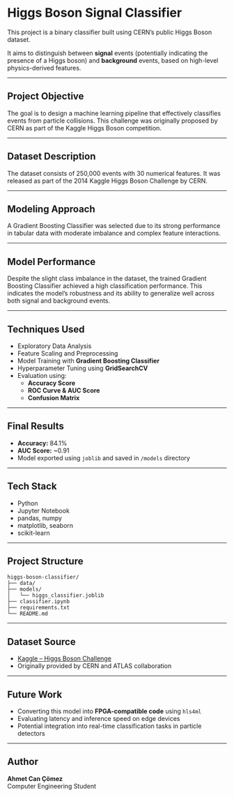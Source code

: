 # Higgs Boson Signal Classifier 

This project is a binary classifier built using CERN’s public Higgs Boson dataset.  

It aims to distinguish between **signal** events (potentially indicating the presence of a Higgs boson) and **background** events, based on high-level physics-derived features.

---

## Project Objective

The goal is to design a machine learning pipeline that effectively classifies events from particle collisions. This challenge was originally proposed by CERN as part of the Kaggle Higgs Boson competition.

---
## Dataset Description
The dataset consists of 250,000 events with 30 numerical features. It was released as part of the 2014 Kaggle Higgs Boson Challenge by CERN.

---
## Modeling Approach
A Gradient Boosting Classifier was selected due to its strong performance in tabular data with moderate imbalance and complex feature interactions.

---
## Model Performance
Despite the slight class imbalance in the dataset, the trained Gradient Boosting Classifier achieved a high classification performance. This indicates the model’s robustness and its ability to generalize well across both signal and background events.

---
## Techniques Used

- Exploratory Data Analysis
- Feature Scaling and Preprocessing
- Model Training with **Gradient Boosting Classifier**
- Hyperparameter Tuning using **GridSearchCV**
- Evaluation using:
  - **Accuracy Score**  
  - **ROC Curve & AUC Score**
  - **Confusion Matrix**

---

## Final Results

- **Accuracy:** 84.1%  
- **AUC Score:** ~0.91  
- Model exported using `joblib` and saved in `/models` directory

---

## Tech Stack

- Python
- Jupyter Notebook
- pandas, numpy
- matplotlib, seaborn
- scikit-learn

---

## Project Structure

```
higgs-boson-classifier/
├── data/                       
├── models/                     
│   └── higgs_classifier.joblib
├── classifier.ipynb           
├── requirements.txt           
└── README.md                  
```

---

## Dataset Source

- [Kaggle – Higgs Boson Challenge](https://www.kaggle.com/c/higgs-boson/data)
- Originally provided by CERN and ATLAS collaboration

---

## Future Work

- Converting this model into **FPGA-compatible code** using `hls4ml`  
- Evaluating latency and inference speed on edge devices  
- Potential integration into real-time classification tasks in particle detectors

---

## Author

**Ahmet Can Çömez**  
Computer Engineering Student  

